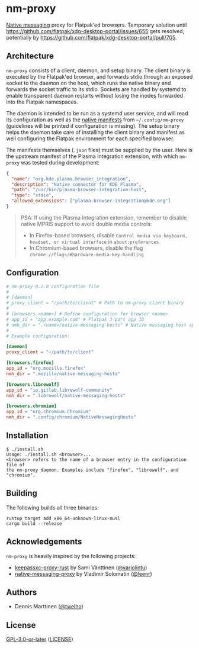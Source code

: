 # nm-proxy

[Native messaging](https://developer.mozilla.org/en-US/docs/Mozilla/Add-ons/WebExtensions/Native_messaging) proxy for Flatpak'ed browsers. Temporary solution until https://github.com/flatpak/xdg-desktop-portal/issues/655 gets resolved, potentially by https://github.com/flatpak/xdg-desktop-portal/pull/705.

## Architecture

`nm-proxy` consists of a client, daemon, and setup binary. The client binary is executed by the Flatpak'ed browser, and forwards stdio through an exposed socket to the daemon on the host, which runs the native binary and forwards the socket traffic to its stdio. Sockets are handled by systemd to enable transparent daemon restarts without losing the inodes forwarded into the Flatpak namespaces.

The daemon is intended to be run as a systemd user service, and will read its configuration as well as the [native manifests](https://developer.mozilla.org/en-US/docs/Mozilla/Add-ons/WebExtensions/Native_manifests) from `~/.config/nm-proxy` (guidelines will be printed if configuration is missing). The setup binary helps the daemon take care of installing the client binary and manifest as well configuring the Flatpak environment for each specified browser.

The manifests themselves (`.json` files) must be supplied by the user. Here is the upstream manifest of the Plasma Integration extension, with which `nm-proxy` was tested during development:

```json
{
  "name": "org.kde.plasma.browser_integration",
  "description": "Native connector for KDE Plasma",
  "path": "/usr/bin/plasma-browser-integration-host",
  "type": "stdio",
  "allowed_extensions": ["plasma-browser-integration@kde.org"]
}
```

> PSA: If using the Plasma Integration extension, remember to disable native MPRIS support to avoid double media controls:
> 
> - In Firefox-based browsers, disable `Control media via keyboard, headset, or virtual interface` in `about:preferences`
> - In Chromium-based browsers, disable the flag `chrome://flags/#hardware-media-key-handling`

## Configuration

```toml
# nm-proxy 0.2.0 configuration file
#
# [daemon]
# proxy_client = "/path/to/client" # Path to nm-proxy client binary
#
# [browsers.<name>] # Define configuration for browser <name>
# app_id = "app.example.com" # Flatpak 3-part app ID
# nmh_dir = ".<name>/native-messaging-hosts" # Native messaging host application directory
#
# Example configuration:

[daemon]
proxy_client = "~/path/to/client"

[browsers.firefox]
app_id = "org.mozilla.firefox"
nmh_dir = ".mozilla/native-messaging-hosts"

[browsers.librewolf]
app_id = "io.gitlab.librewolf-community"
nmh_dir = ".librewolf/native-messaging-hosts"

[browsers.chromium]
app_id = "org.chromium.Chromium"
nmh_dir = ".config/chromium/NativeMessagingHosts"
```

## Installation

```shell
$ ./install.sh
Usage: ./install.sh <browser>...
<browser> refers to the name of a browser entry in the configuration file of
the nm-proxy daemon. Examples include "firefox", "librewolf", and "chromium".
```

## Building

The following builds all three binaries:

```shell
rustup target add x86_64-unknown-linux-musl
cargo build --release
```

## Acknowledgements

`nm-proxy` is heavily inspired by the following projects:

- [keepassxc-proxy-rust](https://github.com/varjolintu/keepassxc-proxy-rust/commit/0b812153a8e8d7bc9783fb53b4f388eba4bf0e9d) by Sami Vänttinen ([@varjolintu](https://github.com/varjolintu))
- [native-messaging-proxy](https://github.com/leenr/native-messaging-proxy/commit/9a98f1913b7714efdc0f8b23a0678bc437a89811) by Vladimir Solomatin ([@leenr](https://github.com/leenr))

## Authors

- Dennis Marttinen ([@twelho](https://github.com/twelho))

## License

[GPL-3.0-or-later](https://spdx.org/licenses/GPL-3.0-or-later.html) ([LICENSE](LICENSE))
